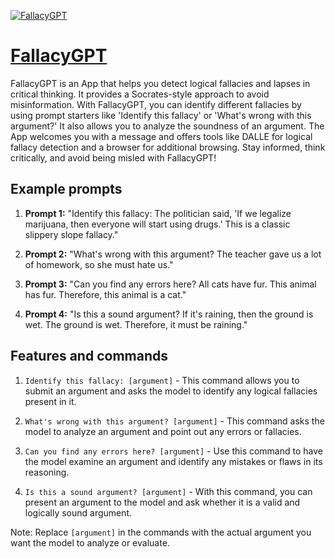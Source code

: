 [![FallacyGPT](https://files.oaiusercontent.com/file-JBTQUSqLNPb9iEHnjmOppeTN?se=2123-10-17T03%3A15%3A41Z&sp=r&sv=2021-08-06&sr=b&rscc=max-age%3D31536000%2C%20immutable&rscd=attachment%3B%20filename%3D6c9927d2-f6cd-4a6d-8715-c67b2fbc7af4.png&sig=g8nnUtT1B/b9zePyXoXpO8NLFdg7xmg0H6DF04kaUpU%3D)](https://chat.openai.com/g/g-9g78R6X1x-fallacygpt)

# [FallacyGPT](https://chat.openai.com/g/g-9g78R6X1x-fallacygpt)

FallacyGPT is an App that helps you detect logical fallacies and lapses in critical thinking. It provides a Socrates-style approach to avoid misinformation. With FallacyGPT, you can identify different fallacies by using prompt starters like 'Identify this fallacy' or 'What's wrong with this argument?' It also allows you to analyze the soundness of an argument. The App welcomes you with a message and offers tools like DALLE for logical fallacy detection and a browser for additional browsing. Stay informed, think critically, and avoid being misled with FallacyGPT!

## Example prompts

1. **Prompt 1:** "Identify this fallacy: The politician said, 'If we legalize marijuana, then everyone will start using drugs.' This is a classic slippery slope fallacy."

2. **Prompt 2:** "What's wrong with this argument? The teacher gave us a lot of homework, so she must hate us."

3. **Prompt 3:** "Can you find any errors here? All cats have fur. This animal has fur. Therefore, this animal is a cat."

4. **Prompt 4:** "Is this a sound argument? If it's raining, then the ground is wet. The ground is wet. Therefore, it must be raining."

## Features and commands

1. `Identify this fallacy: [argument]` - This command allows you to submit an argument and asks the model to identify any logical fallacies present in it.

2. `What's wrong with this argument? [argument]` - This command asks the model to analyze an argument and point out any errors or fallacies.

3. `Can you find any errors here? [argument]` - Use this command to have the model examine an argument and identify any mistakes or flaws in its reasoning.

4. `Is this a sound argument? [argument]` - With this command, you can present an argument to the model and ask whether it is a valid and logically sound argument.

Note: Replace `[argument]` in the commands with the actual argument you want the model to analyze or evaluate.